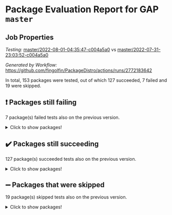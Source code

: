 # Package Evaluation Report for GAP `master`

## Job Properties

*Testing:* [master/2022-08-01-04:35:47-c004a5a0](https://github.com/fingolfin/PackageDistro/blob/data/reports/master/2022-08-01-04:35:47-c004a5a0) vs [master/2022-07-31-23:03:52-c004a5a0](https://github.com/fingolfin/PackageDistro/blob/data/reports/master/2022-07-31-23:03:52-c004a5a0)

*Generated by Workflow:* https://github.com/fingolfin/PackageDistro/actions/runs/2772183642

In total, 153 packages were tested, out of which 127 succeeded, 7 failed and 19 were skipped.

## :exclamation: Packages still failing

7 package(s) failed tests also on the previous version.
<details><summary>Click to show packages!</summary>

- francy 1.2.4 [(failure)](https://github.com/fingolfin/PackageDistro/runs/7604331593?check_suite_focus=true)
- hap 1.46 [(failure)](https://github.com/fingolfin/PackageDistro/runs/7604332332?check_suite_focus=true)
- packagemanager 1.2 [(failure)](https://github.com/fingolfin/PackageDistro/runs/7604334359?check_suite_focus=true)
- qpa 1.33 [(failure)](https://github.com/fingolfin/PackageDistro/runs/7604334640?check_suite_focus=true)
- recog 1.3.2 [(failure)](https://github.com/fingolfin/PackageDistro/runs/7604334878?check_suite_focus=true)
- semigroups 4.0.0 [(failure)](https://github.com/fingolfin/PackageDistro/runs/7604335105?check_suite_focus=true)
- yangbaxter 0.10.0 [(failure)](https://github.com/fingolfin/PackageDistro/runs/7604336897?check_suite_focus=true)
</details>

## :heavy_check_mark: Packages still succeeding

127 package(s) succeeded tests also on the previous version.
<details><summary>Click to show packages!</summary>

- ace 5.4 [(success)](https://github.com/fingolfin/PackageDistro/runs/7604328704?check_suite_focus=true)
- aclib 1.3.2 [(success)](https://github.com/fingolfin/PackageDistro/runs/7604328756?check_suite_focus=true)
- agt 0.2 [(success)](https://github.com/fingolfin/PackageDistro/runs/7604328803?check_suite_focus=true)
- alnuth 3.2.1 [(success)](https://github.com/fingolfin/PackageDistro/runs/7604328843?check_suite_focus=true)
- anupq 3.2.6 [(success)](https://github.com/fingolfin/PackageDistro/runs/7604328885?check_suite_focus=true)
- atlasrep 2.1.2 [(success)](https://github.com/fingolfin/PackageDistro/runs/7604328922?check_suite_focus=true)
- autodoc 2022.07.10 [(success)](https://github.com/fingolfin/PackageDistro/runs/7604328994?check_suite_focus=true)
- automata 1.15 [(success)](https://github.com/fingolfin/PackageDistro/runs/7604329052?check_suite_focus=true)
- automgrp 1.3.2 [(success)](https://github.com/fingolfin/PackageDistro/runs/7604329129?check_suite_focus=true)
- autpgrp 1.10.2 [(success)](https://github.com/fingolfin/PackageDistro/runs/7604329230?check_suite_focus=true)
- cap 2022.06-05 [(success)](https://github.com/fingolfin/PackageDistro/runs/7604329350?check_suite_focus=true)
- caratinterface 2.3.4 [(success)](https://github.com/fingolfin/PackageDistro/runs/7604329471?check_suite_focus=true)
- cddinterface 2020.06.24 [(success)](https://github.com/fingolfin/PackageDistro/runs/7604329611?check_suite_focus=true)
- circle 1.6.5 [(success)](https://github.com/fingolfin/PackageDistro/runs/7604329740?check_suite_focus=true)
- classicpres 1.22 [(success)](https://github.com/fingolfin/PackageDistro/runs/7604329840?check_suite_focus=true)
- cohomolo 1.6.10 [(success)](https://github.com/fingolfin/PackageDistro/runs/7604329920?check_suite_focus=true)
- congruence 1.2.4 [(success)](https://github.com/fingolfin/PackageDistro/runs/7604329982?check_suite_focus=true)
- corelg 1.56 [(success)](https://github.com/fingolfin/PackageDistro/runs/7604330067?check_suite_focus=true)
- crime 1.6 [(success)](https://github.com/fingolfin/PackageDistro/runs/7604330184?check_suite_focus=true)
- crisp 1.4.5 [(success)](https://github.com/fingolfin/PackageDistro/runs/7604330250?check_suite_focus=true)
- crypting 0.10 [(success)](https://github.com/fingolfin/PackageDistro/runs/7604330375?check_suite_focus=true)
- cryst 4.1.25 [(success)](https://github.com/fingolfin/PackageDistro/runs/7604330453?check_suite_focus=true)
- crystcat 1.1.10 [(success)](https://github.com/fingolfin/PackageDistro/runs/7604330543?check_suite_focus=true)
- ctbllib 1.3.4 [(success)](https://github.com/fingolfin/PackageDistro/runs/7604330620?check_suite_focus=true)
- cubefree 1.19 [(success)](https://github.com/fingolfin/PackageDistro/runs/7604330700?check_suite_focus=true)
- curlinterface 2.2.2 [(success)](https://github.com/fingolfin/PackageDistro/runs/7604330754?check_suite_focus=true)
- cvec 2.7.5 [(success)](https://github.com/fingolfin/PackageDistro/runs/7604330804?check_suite_focus=true)
- datastructures 0.2.7 [(success)](https://github.com/fingolfin/PackageDistro/runs/7604330855?check_suite_focus=true)
- deepthought 1.0.5 [(success)](https://github.com/fingolfin/PackageDistro/runs/7604330897?check_suite_focus=true)
- design 1.7 [(success)](https://github.com/fingolfin/PackageDistro/runs/7604330956?check_suite_focus=true)
- difsets 2.3.1 [(success)](https://github.com/fingolfin/PackageDistro/runs/7604331005?check_suite_focus=true)
- digraphs 1.5.3 [(success)](https://github.com/fingolfin/PackageDistro/runs/7604331045?check_suite_focus=true)
- edim 1.3.5 [(success)](https://github.com/fingolfin/PackageDistro/runs/7604331093?check_suite_focus=true)
- example 4.3.1 [(success)](https://github.com/fingolfin/PackageDistro/runs/7604331140?check_suite_focus=true)
- factint 1.6.3 [(success)](https://github.com/fingolfin/PackageDistro/runs/7604331179?check_suite_focus=true)
- ferret 1.0.8 [(success)](https://github.com/fingolfin/PackageDistro/runs/7604331230?check_suite_focus=true)
- fga 1.4.0 [(success)](https://github.com/fingolfin/PackageDistro/runs/7604331277?check_suite_focus=true)
- fining 1.5 [(success)](https://github.com/fingolfin/PackageDistro/runs/7604331320?check_suite_focus=true)
- float 1.0.3 [(success)](https://github.com/fingolfin/PackageDistro/runs/7604331362?check_suite_focus=true)
- format 1.4.3 [(success)](https://github.com/fingolfin/PackageDistro/runs/7604331414?check_suite_focus=true)
- forms 1.2.8 [(success)](https://github.com/fingolfin/PackageDistro/runs/7604331451?check_suite_focus=true)
- fplsa 1.2.5 [(success)](https://github.com/fingolfin/PackageDistro/runs/7604331493?check_suite_focus=true)
- fr 2.4.8 [(success)](https://github.com/fingolfin/PackageDistro/runs/7604331538?check_suite_focus=true)
- fwtree 1.3 [(success)](https://github.com/fingolfin/PackageDistro/runs/7604331632?check_suite_focus=true)
- gbnp 1.0.5 [(success)](https://github.com/fingolfin/PackageDistro/runs/7604331682?check_suite_focus=true)
- generalizedmorphismsforcap 2022.05-01 [(success)](https://github.com/fingolfin/PackageDistro/runs/7604331738?check_suite_focus=true)
- genss 1.6.6 [(success)](https://github.com/fingolfin/PackageDistro/runs/7604331788?check_suite_focus=true)
- gradedringforhomalg 2022.07-01 [(success)](https://github.com/fingolfin/PackageDistro/runs/7604331856?check_suite_focus=true)
- grape 4.8.5 [(success)](https://github.com/fingolfin/PackageDistro/runs/7604331949?check_suite_focus=true)
- groupoids 1.69 [(success)](https://github.com/fingolfin/PackageDistro/runs/7604332028?check_suite_focus=true)
- grpconst 2.6.2 [(success)](https://github.com/fingolfin/PackageDistro/runs/7604332108?check_suite_focus=true)
- guarana 0.96.3 [(success)](https://github.com/fingolfin/PackageDistro/runs/7604332192?check_suite_focus=true)
- guava 3.16 [(success)](https://github.com/fingolfin/PackageDistro/runs/7604332259?check_suite_focus=true)
- hapcryst 0.1.15 [(success)](https://github.com/fingolfin/PackageDistro/runs/7604332437?check_suite_focus=true)
- hecke 1.5.3 [(success)](https://github.com/fingolfin/PackageDistro/runs/7604332638?check_suite_focus=true)
- help 3.5 [(success)](https://github.com/fingolfin/PackageDistro/runs/7604332698?check_suite_focus=true)
- idrel 2.44 [(success)](https://github.com/fingolfin/PackageDistro/runs/7604332754?check_suite_focus=true)
- images 1.3.1 [(success)](https://github.com/fingolfin/PackageDistro/runs/7604332809?check_suite_focus=true)
- intpic 0.3.0 [(success)](https://github.com/fingolfin/PackageDistro/runs/7604332857?check_suite_focus=true)
- io 4.7.2 [(success)](https://github.com/fingolfin/PackageDistro/runs/7604332902?check_suite_focus=true)
- irredsol 1.4.3 [(success)](https://github.com/fingolfin/PackageDistro/runs/7604332959?check_suite_focus=true)
- json 2.1.0 [(success)](https://github.com/fingolfin/PackageDistro/runs/7604333015?check_suite_focus=true)
- jupyterkernel 1.4.1 [(success)](https://github.com/fingolfin/PackageDistro/runs/7604333069?check_suite_focus=true)
- jupyterviz 1.5.1 [(success)](https://github.com/fingolfin/PackageDistro/runs/7604333132?check_suite_focus=true)
- kan 1.34 [(success)](https://github.com/fingolfin/PackageDistro/runs/7604333183?check_suite_focus=true)
- kbmag 1.5.9 [(success)](https://github.com/fingolfin/PackageDistro/runs/7604333244?check_suite_focus=true)
- laguna 3.9.5 [(success)](https://github.com/fingolfin/PackageDistro/runs/7604333313?check_suite_focus=true)
- liealgdb 2.2.1 [(success)](https://github.com/fingolfin/PackageDistro/runs/7604333361?check_suite_focus=true)
- liepring 2.6 [(success)](https://github.com/fingolfin/PackageDistro/runs/7604333409?check_suite_focus=true)
- liering 2.4.2 [(success)](https://github.com/fingolfin/PackageDistro/runs/7604333457?check_suite_focus=true)
- linearalgebraforcap 2022.06-03 [(success)](https://github.com/fingolfin/PackageDistro/runs/7604333509?check_suite_focus=true)
- loops 3.4.2 [(success)](https://github.com/fingolfin/PackageDistro/runs/7604333568?check_suite_focus=true)
- lpres 1.0.3 [(success)](https://github.com/fingolfin/PackageDistro/runs/7604333618?check_suite_focus=true)
- majoranaalgebras 1.4 [(success)](https://github.com/fingolfin/PackageDistro/runs/7604333672?check_suite_focus=true)
- mapclass 1.4.5 [(success)](https://github.com/fingolfin/PackageDistro/runs/7604333721?check_suite_focus=true)
- matgrp 0.64 [(success)](https://github.com/fingolfin/PackageDistro/runs/7604333784?check_suite_focus=true)
- modisom 2.5.2 [(success)](https://github.com/fingolfin/PackageDistro/runs/7604333836?check_suite_focus=true)
- modulepresentationsforcap 2022.05-03 [(success)](https://github.com/fingolfin/PackageDistro/runs/7604333877?check_suite_focus=true)
- monoidalcategories 2022.06-07 [(success)](https://github.com/fingolfin/PackageDistro/runs/7604333932?check_suite_focus=true)
- nconvex 2020.11-04 [(success)](https://github.com/fingolfin/PackageDistro/runs/7604333983?check_suite_focus=true)
- nilmat 1.4.1 [(success)](https://github.com/fingolfin/PackageDistro/runs/7604334032?check_suite_focus=true)
- nock 1.5 [(success)](https://github.com/fingolfin/PackageDistro/runs/7604334088?check_suite_focus=true)
- normalizinterface 1.3.3 [(success)](https://github.com/fingolfin/PackageDistro/runs/7604334148?check_suite_focus=true)
- nq 2.5.8 [(success)](https://github.com/fingolfin/PackageDistro/runs/7604334193?check_suite_focus=true)
- numericalsgps 1.3.1 [(success)](https://github.com/fingolfin/PackageDistro/runs/7604334233?check_suite_focus=true)
- openmath 11.5.1 [(success)](https://github.com/fingolfin/PackageDistro/runs/7604334277?check_suite_focus=true)
- orb 4.8.5 [(success)](https://github.com/fingolfin/PackageDistro/runs/7604334315?check_suite_focus=true)
- patternclass 2.4.2 [(success)](https://github.com/fingolfin/PackageDistro/runs/7604334403?check_suite_focus=true)
- permut 2.0.4 [(success)](https://github.com/fingolfin/PackageDistro/runs/7604334444?check_suite_focus=true)
- polenta 1.3.10 [(success)](https://github.com/fingolfin/PackageDistro/runs/7604334482?check_suite_focus=true)
- polymaking 0.8.6 [(success)](https://github.com/fingolfin/PackageDistro/runs/7604334513?check_suite_focus=true)
- primgrp 3.4.2 [(success)](https://github.com/fingolfin/PackageDistro/runs/7604334554?check_suite_focus=true)
- profiling 2.5.0 [(success)](https://github.com/fingolfin/PackageDistro/runs/7604334594?check_suite_focus=true)
- quagroup 1.8.3 [(success)](https://github.com/fingolfin/PackageDistro/runs/7604334692?check_suite_focus=true)
- radiroot 2.9 [(success)](https://github.com/fingolfin/PackageDistro/runs/7604334738?check_suite_focus=true)
- rcwa 4.7.0 [(success)](https://github.com/fingolfin/PackageDistro/runs/7604334782?check_suite_focus=true)
- rds 1.8 [(success)](https://github.com/fingolfin/PackageDistro/runs/7604334830?check_suite_focus=true)
- repndecomp 1.2.1 [(success)](https://github.com/fingolfin/PackageDistro/runs/7604334925?check_suite_focus=true)
- repsn 3.1.0 [(success)](https://github.com/fingolfin/PackageDistro/runs/7604334968?check_suite_focus=true)
- resclasses 4.7.3 [(success)](https://github.com/fingolfin/PackageDistro/runs/7604335028?check_suite_focus=true)
- scscp 2.3.1 [(success)](https://github.com/fingolfin/PackageDistro/runs/7604335062?check_suite_focus=true)
- sglppow 2.2 [(success)](https://github.com/fingolfin/PackageDistro/runs/7604335140?check_suite_focus=true)
- sgpviz 0.999.5 [(success)](https://github.com/fingolfin/PackageDistro/runs/7604335177?check_suite_focus=true)
- simpcomp 2.1.14 [(success)](https://github.com/fingolfin/PackageDistro/runs/7604335219?check_suite_focus=true)
- singular 2020.12.18 [(success)](https://github.com/fingolfin/PackageDistro/runs/7604335272?check_suite_focus=true)
- sla 1.5.3 [(success)](https://github.com/fingolfin/PackageDistro/runs/7604335310?check_suite_focus=true)
- smallgrp 1.5 [(success)](https://github.com/fingolfin/PackageDistro/runs/7604335347?check_suite_focus=true)
- smallsemi 0.6.13 [(success)](https://github.com/fingolfin/PackageDistro/runs/7604335397?check_suite_focus=true)
- sonata 2.9.4 [(success)](https://github.com/fingolfin/PackageDistro/runs/7604335443?check_suite_focus=true)
- sophus 1.25 [(success)](https://github.com/fingolfin/PackageDistro/runs/7604335495?check_suite_focus=true)
- spinsym 1.5.2 [(success)](https://github.com/fingolfin/PackageDistro/runs/7604335563?check_suite_focus=true)
- symbcompcc 1.3.2 [(success)](https://github.com/fingolfin/PackageDistro/runs/7604335643?check_suite_focus=true)
- thelma 1.3 [(success)](https://github.com/fingolfin/PackageDistro/runs/7604335753?check_suite_focus=true)
- tomlib 1.2.9 [(success)](https://github.com/fingolfin/PackageDistro/runs/7604335864?check_suite_focus=true)
- toric 1.9.5 [(success)](https://github.com/fingolfin/PackageDistro/runs/7604335967?check_suite_focus=true)
- toricvarieties 2022.07.13 [(success)](https://github.com/fingolfin/PackageDistro/runs/7604336112?check_suite_focus=true)
- transgrp 3.6.3 [(success)](https://github.com/fingolfin/PackageDistro/runs/7604336208?check_suite_focus=true)
- ugaly 4.0.3 [(success)](https://github.com/fingolfin/PackageDistro/runs/7604336272?check_suite_focus=true)
- unipot 1.5 [(success)](https://github.com/fingolfin/PackageDistro/runs/7604336345?check_suite_focus=true)
- unitlib 4.1.0 [(success)](https://github.com/fingolfin/PackageDistro/runs/7604336396?check_suite_focus=true)
- utils 0.74 [(success)](https://github.com/fingolfin/PackageDistro/runs/7604336472?check_suite_focus=true)
- uuid 0.7 [(success)](https://github.com/fingolfin/PackageDistro/runs/7604336547?check_suite_focus=true)
- walrus 0.9991 [(success)](https://github.com/fingolfin/PackageDistro/runs/7604336610?check_suite_focus=true)
- wedderga 4.10.2 [(success)](https://github.com/fingolfin/PackageDistro/runs/7604336690?check_suite_focus=true)
- xmod 2.88 [(success)](https://github.com/fingolfin/PackageDistro/runs/7604336763?check_suite_focus=true)
- xmodalg 1.22 [(success)](https://github.com/fingolfin/PackageDistro/runs/7604336825?check_suite_focus=true)
- zeromqinterface 0.14 [(success)](https://github.com/fingolfin/PackageDistro/runs/7604336963?check_suite_focus=true)
</details>

## :heavy_minus_sign: Packages that were skipped

19 package(s) skipped tests also on the previous version.
<details><summary>Click to show packages!</summary>

- 4ti2interface 2022.03-01 [(skipped)](https://github.com/fingolfin/PackageDistro/runs/7604241274?check_suite_focus=true)
- browse 1.8.14 [(skipped)](https://github.com/fingolfin/PackageDistro/runs/7604241274?check_suite_focus=true)
- examplesforhomalg 2022.03-01 [(skipped)](https://github.com/fingolfin/PackageDistro/runs/7604241274?check_suite_focus=true)
- gapdoc 1.6.5 [(skipped)](https://github.com/fingolfin/PackageDistro/runs/7604241274?check_suite_focus=true)
- gauss 2022.03-01 [(skipped)](https://github.com/fingolfin/PackageDistro/runs/7604241274?check_suite_focus=true)
- gaussforhomalg 2022.03-01 [(skipped)](https://github.com/fingolfin/PackageDistro/runs/7604241274?check_suite_focus=true)
- gradedmodules 2022.03-01 [(skipped)](https://github.com/fingolfin/PackageDistro/runs/7604241274?check_suite_focus=true)
- homalg 2022.03-01 [(skipped)](https://github.com/fingolfin/PackageDistro/runs/7604241274?check_suite_focus=true)
- homalgtocas 2022.07-01 [(skipped)](https://github.com/fingolfin/PackageDistro/runs/7604241274?check_suite_focus=true)
- io_forhomalg 2022.03-01 [(skipped)](https://github.com/fingolfin/PackageDistro/runs/7604241274?check_suite_focus=true)
- itc 1.5.1 [(skipped)](https://github.com/fingolfin/PackageDistro/runs/7604241274?check_suite_focus=true)
- localizeringforhomalg 2022.03-01 [(skipped)](https://github.com/fingolfin/PackageDistro/runs/7604241274?check_suite_focus=true)
- matricesforhomalg 2022.06-01 [(skipped)](https://github.com/fingolfin/PackageDistro/runs/7604241274?check_suite_focus=true)
- modules 2022.03-01 [(skipped)](https://github.com/fingolfin/PackageDistro/runs/7604241274?check_suite_focus=true)
- polycyclic 2.16 [(skipped)](https://github.com/fingolfin/PackageDistro/runs/7604241274?check_suite_focus=true)
- ringsforhomalg 2022.07-01 [(skipped)](https://github.com/fingolfin/PackageDistro/runs/7604241274?check_suite_focus=true)
- sco 2022.03-01 [(skipped)](https://github.com/fingolfin/PackageDistro/runs/7604241274?check_suite_focus=true)
- toolsforhomalg 2022.05-01 [(skipped)](https://github.com/fingolfin/PackageDistro/runs/7604241274?check_suite_focus=true)
- xgap 4.31 [(skipped)](https://github.com/fingolfin/PackageDistro/runs/7604241274?check_suite_focus=true)
</details>

